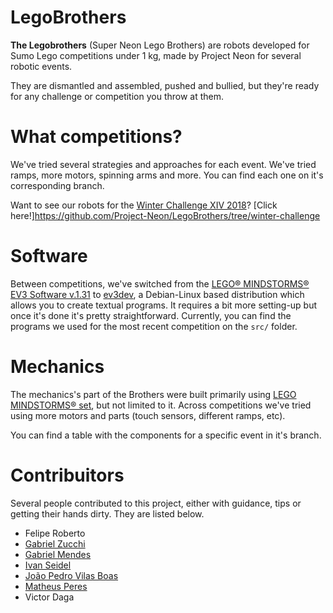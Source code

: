 # LegoBrothers

**The Legobrothers** (Super Neon Lego Brothers) are robots developed for Sumo Lego competitions under 1 kg, made by Project Neon for several robotic events. 

They are dismantled and assembled, pushed and bullied, but they're ready for any challenge or competition you throw at them.

# What competitions?
We've tried several strategies and approaches for each event. We've tried ramps, more motors, spinning arms and more. You can find each one on it's corresponding branch. 

Want to see our robots for the [Winter Challenge XIV 2018](https://www.robocore.net/eventos/wc14)? [Click here!]https://github.com/Project-Neon/LegoBrothers/tree/winter-challenge

# Software
Between competitions, we've switched from the [LEGO® MINDSTORMS® EV3 Software v.1.31](https://www.lego.com/en-us/mindstorms/downloads/download-software) to [ev3dev](https://www.ev3dev.org/), a Debian-Linux based distribution which allows you to create textual programs. It requires a bit more setting-up but once it's done it's pretty straightforward. Currently, you can find the programs we used for the most recent competition on the `src/` folder.

# Mechanics
The mechanics's part of the Brothers were built primarily using [LEGO MINDSTORMS® set](https://shop.lego.com/en-US/LEGO-MINDSTORMS-EV3-31313), 
but not limited to it. Across competitions we've tried using more motors and parts (touch sensors, different ramps, etc). 

You can find a table with the components for a specific event in it's branch. 


# Contribuitors
Several people contributed to this project, either with guidance, tips or getting their hands dirty. They are listed below.

* Felipe Roberto
* [Gabriel Zucchi](https://github.com/zucchi43)
* [Gabriel Mendes](https://github.com/GaMendes)
* [Ivan Seidel](https://github.com/ivanseidel)
* [João Pedro Vilas Boas](https://github.com/joaopedrovbs)
* [Matheus Peres](https://github.com/mettsal)
* Victor Daga
